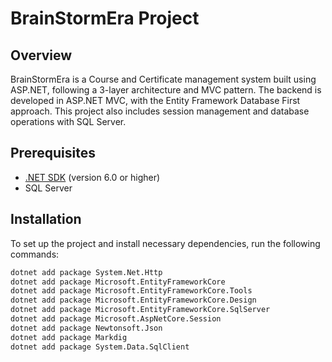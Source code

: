 # BrainStormEra Project

## Overview
BrainStormEra is a Course and Certificate management system built using ASP.NET, following a 3-layer architecture and MVC pattern. The backend is developed in ASP.NET MVC, with the Entity Framework Database First approach. This project also includes session management and database operations with SQL Server.

## Prerequisites
- [.NET SDK](https://dotnet.microsoft.com/download) (version 6.0 or higher)
- SQL Server

## Installation
To set up the project and install necessary dependencies, run the following commands:

```bash
dotnet add package System.Net.Http
dotnet add package Microsoft.EntityFrameworkCore
dotnet add package Microsoft.EntityFrameworkCore.Tools
dotnet add package Microsoft.EntityFrameworkCore.Design
dotnet add package Microsoft.EntityFrameworkCore.SqlServer
dotnet add package Microsoft.AspNetCore.Session
dotnet add package Newtonsoft.Json
dotnet add package Markdig
dotnet add package System.Data.SqlClient
